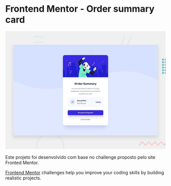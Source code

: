 # Frontend Mentor - Order summary card

![Design preview for the Order summary card coding challenge](resumo-do-pedido.png)

Este projeto foi desenvolvido com base no challenge proposto pelo site Fronted Mentor.

[Frontend Mentor](https://www.frontendmentor.io) challenges help you improve your coding skills by building realistic projects.
